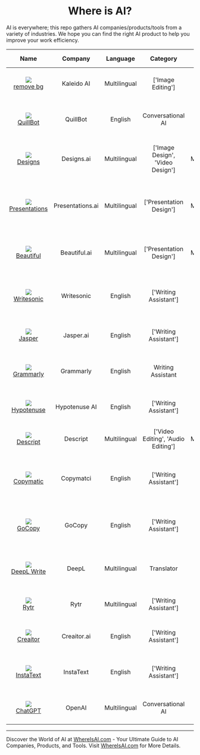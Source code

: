 <h1 align='center'> Where is AI?</h1>

AI is everywhere; this repo gathers AI companies/products/tools from a variety of industries. We hope you can find the right AI product to help you improve your work efficiency.



|                                                                                          Name                                                                                          |     Company      |   Language   |              Category              |  Ai Field  |                                                                                                                                                                                                  Description                                                                                                                                                                                                  |                                     Google Play                                     |                                 Apple Store                                 |
|:--------------------------------------------------------------------------------------------------------------------------------------------------------------------------------------:|:----------------:|:------------:|:----------------------------------:|:----------:|:-------------------------------------------------------------------------------------------------------------------------------------------------------------------------------------------------------------------------------------------------------------------------------------------------------------------------------------------------------------------------------------------------------------:|:-----------------------------------------------------------------------------------:|:---------------------------------------------------------------------------:|
|                                                 ![](https://www.remove.bg/favicon-32x32.png) <br/> [remove bg](https://www.remove.bg)                                                  |    Kaleido AI    | Multilingual |         ['Image Editing']          |     CV     |                                                                                                                                                                  <details><summary>Remove background from image with AI</summary> </details>                                                                                                                                                                  |       [URL](https://play.google.com/store/apps/details?id=bg.remove.android)        |                                 [URL](N/A)                                  |
|                                                     ![](https://quillbot.com/favicon.png) <br/> [QuillBot](https://quillbot.com/)                                                      |     QuillBot     |   English    |         Conversational AI          |    NLP     |                                                                                                                            <details><summary>QuillBot is an AI-powered writing and editing tool</summary> that provides suggestions to help users improve their writing.</details>                                                                                                                            |                                     [URL](N/A)                                      |                                 [URL](N/A)                                  |
|                                                    ![](https://designs.ai/static/favicon.ico) <br/> [Designs](https://designs.ai/)                                                     |    Designs.ai    | Multilingual |  ['Image Design', 'Video Design']  | Multimodal |                                                                                                                                                          <details><summary>Create logos, videos, banners, and mockups with AI.</summary> </details>                                                                                                                                                           |                                     [URL](N/A)                                      |                                 [URL](N/A)                                  |
|                                        ![](https://presentations.ai/images/Logomark_36px.svg) <br/> [Presentations](https://presentations.ai/)                                         | Presentations.ai | Multilingual |      ['Presentation Design']       | Multimodal |                                                                                                                                                   <details><summary>An AI-powered presentation maker to make beautiful presentations.</summary> </details>                                                                                                                                                    |                                     [URL](N/A)                                      |                                 [URL](N/A)                                  |
| ![](https://global-uploads.webflow.com/59deb588800ae30001ec19c9/5d4891e0e260e3c1bc37b100_beautiful%20ai%20favicon%20%20blue%20square.png) <br/> [Beautiful](https://www.beautiful.ai/) |   Beautiful.ai   | Multilingual |      ['Presentation Design']       | Multimodal |                                                                                                                                                    <details><summary>An AI-powered presentation maker that is an expert</summary> deck designer.</details>                                                                                                                                                    |                                     [URL](N/A)                                      |                                 [URL](N/A)                                  |
|                  ![](https://global-uploads.webflow.com/627a1044a798e6627445c8d1/627a1045a798e6df3d45c9e9_favicon-32.png) <br/> [Writesonic](https://writesonic.com/)                  |    Writesonic    |   English    |       ['Writing Assistant']        |    NLP     |                                                                                           <details><summary>A writing assistant to write SEO-optimized marketing copy</summary> for blogs, essays, Facebook ads, Google Ads, Quora answers, and sales emails to increase clicks, conversions, and sales.</details>                                                                                            |                                     [URL](N/A)                                      |                                 [URL](N/A)                                  |
|                   ![](https://assets-global.website-files.com/60e5f2de011b86acebc30db7/60e5f2de011b86e6acc31077_Favicon.png) <br/> [Jasper](https://www.jasper.ai/)                    |    Jasper.ai     |   English    |       ['Writing Assistant']        |    NLP     |                                                                                                                   <details><summary>Jasper is the AI Content Generator that helps</summary> you and your team break through creative blocks to create amazing, original content.</details>                                                                                                                    |                                     [URL](N/A)                                      |                                 [URL](N/A)                                  |
|                      ![](https://denali-static.grammarly.com/files/efe57d016d9efff36da7884c193b646b/favicon-32x32.png) <br/> [Grammarly](https://grammarly.com/)                       |    Grammarly     |   English    |         Writing Assistant          |    NLP     |                                                                                                                            <details><summary>Grammarly is a free online writing assistant, including</summary> spell check, grammar check, punctuation check, and more.</details>                                                                                                                             | [URL](https://play.google.com/store/apps/details?id=com.grammarly.android.keyboard) | [URL](https://apps.apple.com/us/app/grammarly-keyboard-editor/id1158877342) |
|             ![](https://uploads-ssl.webflow.com/5f23b456c81e6bebb921e9cb/613864928de78fe9cbfb0648_PURPLE%20FINAL-icon.png) <br/> [Hypotenuse](https://www.hypotenuse.ai/)              |  Hypotenuse AI   |   English    |       ['Writing Assistant']        |    NLP     |                                                                                                                                <details><summary>Provide a few keywords, and it will instantly</summary> turn them into full-length articles and marketing content.</details>                                                                                                                                 |                                     [URL](N/A)                                      |                                 [URL](N/A)                                  |
|                 ![](https://assets-global.website-files.com/5d761d627a6dfa6a5b28ab12/5d761d627a6dfaad0d28aba4_favicon.png) <br/> [Descript](https://www.descript.com/)                 |     Descript     | Multilingual | ['Video Editing', 'Audio Editing'] | Multimodal |                                                                                                                       <details><summary>Descript is an AI-powered tool to help to</summary> write, record, transcribe, edit, collaborate, and share your videos and podcasts.</details>                                                                                                                       |                                     [URL](N/A)                                      |                                 [URL](N/A)                                  |
|                               ![](https://copymatic.ai/wp-content/uploads/2022/04/cropped-favicon-1-32x32.png) <br/> [Copymatic](https://copymatic.ai/)                                |    Copymatci     |   English    |       ['Writing Assistant']        |    NLP     |                                                                                                              <details><summary>Automatically write unique, engaging, and high-quality copy or</summary> content: from long-form blog posts or landing pages to digital ads in seconds.</details>                                                                                                              |                                     [URL](N/A)                                      |                                 [URL](N/A)                                  |
|                       ![](https://assets.website-files.com/61edabf248e09731e18a296b/629e82021598bcfc315a4fe1_logo-32.gif) <br/> [GoCopy](https://www.gocopy.ai/)                       |      GoCopy      |   English    |       ['Writing Assistant']        |    NLP     |                                                                                                                                <details><summary>An AI-powered writing assistant to help you ideate,</summary> copywrite, get your thoughts on paper, and much more.</details>                                                                                                                                |                                     [URL](N/A)                                      |                                 [URL](N/A)                                  |
|                                       ![](https://static.deepl.com/img/favicon/favicon_32.png) <br/> [DeepL Write](https://www.deepl.com/write)                                        |      DeepL       | Multilingual |             Translator             |    NLP     |                                                                                                                                        <details><summary>DeepL Write allows you to correct mistakes, rephrase</summary> sentences and improve your writing.</details>                                                                                                                                         |   [URL](https://play.google.com/store/apps/details?id=com.deepl.mobiletranslator)   |      [URL](https://apps.apple.com/us/app/deepl-translate/id1552407475)      |
|                                      ![](https://storage.googleapis.com/rytr-me/public/favicon/favicon-32x32.png) <br/> [Rytr](https://rytr.me/)                                       |       Rytr       | Multilingual |       ['Writing Assistant']        |    NLP     |                                                                                                                      <details><summary>Rytr is an AI writing assistant that helps</summary> you create high-quality content, in just a few seconds, at a fraction of the cost!</details>                                                                                                                      |                                     [URL](N/A)                                      |                                 [URL](N/A)                                  |
|                             ![](https://www.creaitor.ai/wp-content/uploads/2022/09/cropped-logo_mark-32x32.png) <br/> [Creaitor](https://www.creaitor.ai/)                             |   Creaitor.ai    |   English    |       ['Writing Assistant']        |    NLP     |                                                                                                             <details><summary>A writing assistant to help to create blog</summary> body, improved content, product description, Youtube copy, Facebook ads, Google ads, topic ideas...</details>                                                                                                              |                                     [URL](N/A)                                      |                                 [URL](N/A)                                  |
|                                                  ![](https://instatext.io/favicon-32x32.png) <br/> [InstaText](https://instatext.io/)                                                  |    InstaText     |   English    |       ['Writing Assistant']        |    NLP     |                                                                                                                           <details><summary>Write like a native speaker. Improve your text</summary> with the most productive writing assistant, proofreader, and editor.</details>                                                                                                                           |                                     [URL](N/A)                                      |                                 [URL](N/A)                                  |
|                                              ![](https://chat.openai.com/favicon-32x32.png) <br/> [ChatGPT](https://chat.openai.com/chat)                                              |      OpenAI      | Multilingual |         Conversational AI          |    NLP     | <details><summary>ChatGPT is an OpenAI conversational AI that was</summary> trained on a large dataset to generate human-like responses to a given prompt. It can be used for a variety of tasks such as customer service, content creation, and so on. The model employs the GPT (Generative Pre-trained Transformer) architecture and can comprehend and generate text in a variety of languages.</details> |                                     [URL](N/A)                                      |                                 [URL](N/A)                                  |




---

Discover the World of AI at [WhereIsAI.com](https://whereisai.com) - Your Ultimate Guide to AI Companies, Products, and Tools. Visit [WhereIsAI.com](https://whereisai.com) for More Details.
